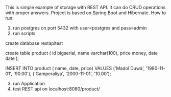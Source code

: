 This is simple example of storage with REST API. It can do CRUD operations with proper answers.
Project is based on Spring Boot and Hibernate.
How to run:
1. run postgres on port 5432 with user=postgres and pass=admin
2. run scripts

create database restapitest

create table product
   (
     id bigserial,
     name varchar(100),
     price money,
     date date
   );
   
INSERT INTO product (
      name, date, price)
   VALUES ('Madol Duwa', '1980-11-01', '90.00'),
          ('Gamperaliya', '2000-11-01', '10.00');
          
3. run Application
4. test REST api on localhost:8080/product/  

     